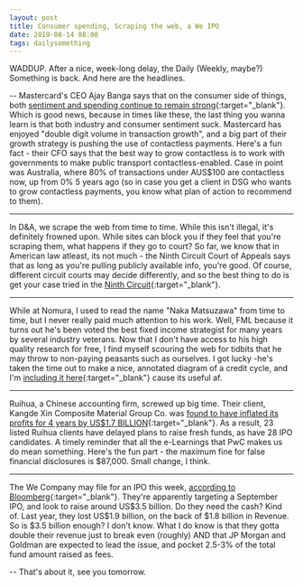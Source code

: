 ```yaml
---
layout: post
title: Consumer spending, Scraping the web, a We IPO
date: 2019-08-14 08:00 
tags: dailysomething
---
```


WADDUP. After a nice, week-long delay, the Daily (Weekly, maybe?) Something is back. And here are the headlines.  

--
Mastercard's CEO Ajay Banga says that on the  consumer side of things, both [sentiment and spending continue to remain strong](https://www.fool.com/earnings/call-transcripts/2019/07/30/mastercard-inc-ma-q2-2019-earnings-call-transcript.aspx){:target="_blank"}. Which is good news, because in times like these, the last thing you wanna learn is that both industry and consumer sentiment suck. Mastercard has enjoyed "double digit volume in transaction growth", and a  big part of their growth strategy is pushing the use of contactless payments. Here's a fun fact -  their CFO says that the best way to grow contactless is to work with governments to make public transport contactless-enabled. Case in point was Australia, where 80% of transactions under AUS$100 are contactless now, up from 0%  5 years ago (so in case you get a client in DSG who wants to grow contactless payments, you know what plan of action to recommend to them).  

---
In D&A, we scrape the web from time to time. While this isn't illegal, it's definitely frowned upon. While sites can block you if they feel that you're scraping them, what happens if they go to court? So far, we know that in American law atleast, its not much - the Ninth Circuit Court of Appeals says that as long as you're pulling publicly available info, you're good. Of course, different circuit courts may decide differently, and so the best thing to do is get your case tried in the [Ninth Circuit](https://en.wikipedia.org/wiki/United_States_Court_of_Appeals_for_the_Ninth_Circuit){:target="_blank"}.  

---
While at Nomura, I used to read the name "Naka Matsuzawa" from time to time, but I never really paid much attention to his work. Well, FML because it turns out he's been voted the best fixed income strategist for many years by several industry veterans. Now that I don't have access to his high quality research for free, I find myself scouring the web for tidbits that he may throw to non-paying peasants such as ourselves. I got lucky -he's taken the time out to make a nice, annotated diagram of a credit cycle, and I'm [including it here]( https://markets.businessinsider.com/news/stocks/global-economy-heading-toward-downturn-nomura-2018-12-1027836714){:target="_blank"} cause its useful af.  

------
Ruihua, a Chinese accounting firm, screwed up big time. Their client, Kangde Xin Composite Material Group Co. was [found to have inflated its profits for 4 years by US$1.7 BILLION](https://www.wsj.com/articles/chinese-auditors-are-on-the-hook-after-clients-are-caught-cooking-the-books-11564746460){:target="_blank"}. As a result, 23 listed Ruihua clients have delayed plans to raise fresh funds, as have 28 IPO candidates. A timely reminder that all the e-Learnings that PwC makes us do mean something. Here's the fun part - the maximum fine for false financial disclosures is $87,000. Small change, I think.  

---
The We Company may file for an IPO this week, [according to Bloomberg]( https://www.bloomberg.com/news/articles/2019-08-09/wework-is-said-to-unveil-ipo-filing-as-soon-as-next-week){:target="_blank"}. They're apparently targeting a September IPO, and look to raise around US$3.5 billion. Do they need the cash? Kind of. Last year, they lost US\$1.9 billion, on the back of \$1.8 billion in Revenue. So is \$3.5 billion enough? I don't know. What I do know is that they gotta double their revenue just to break even (roughly) AND that JP Morgan and Goldman are expected to lead the issue, and pocket 2.5-3% of the total fund amount raised as fees.  

--
That's about it, see you tomorrow.
